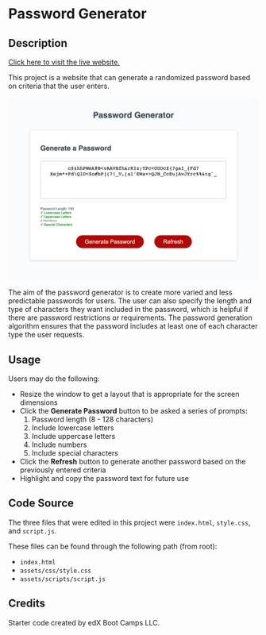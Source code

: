 # Password Generator

## Description
[Click here to visit the live website.](https://jacob-medina.github.io/password-generator/)

This project is a website that can generate a randomized password based on criteria that the user enters.

![Password Generator Preview](./assets/images/password-generator-preview.png)

The aim of the password generator is to create more varied and less predictable passwords for users. The user can also specify the length and type of characters they want included in the password, which is helpful if there are password restrictions or requirements. The password generation algorithm ensures that the password includes at least one of each character type the user requests.

## Usage

Users may do the following:
- Resize the window to get a layout that is appropriate for the screen dimensions
- Click the **Generate Password** button to be asked a series of prompts:
  1. Password length (8 - 128 characters)
  2. Include lowercase letters
  3. Include uppercase letters
  4. Include numbers
  5. Include special characters
- Click the **Refresh** button to generate another password based on the previously entered criteria
- Highlight and copy the password text for future use

## Code Source

The three files that were edited in this project were `index.html`, `style.css`, and `script.js`.

These files can be found through the following path (from root):
- `index.html`
- `assets/css/style.css`
- `assets/scripts/script.js`

## Credits

Starter code created by edX Boot Camps LLC.